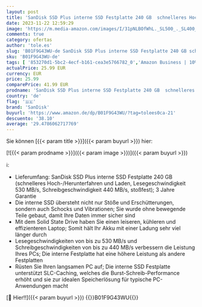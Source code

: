 ```yaml
---
layout: post
title: 'SanDisk SSD Plus interne SSD Festplatte 240 GB  schnelleres Hoch -Herunterfahren und Laden  Lesegeschwindigkeit 530 MB/s  Schreibgeschwindigkeit 440 MB/s  stoßfest  Festkörper-Laufwerk'
date: 2023-11-22 12:59:29
image: 'https://m.media-amazon.com/images/I/31pNLBOfWhL._SL500_._SL400_.jpg'
comments: true
category: ofertas
author: 'tole.es'
slug: 'B01F9G43WU-de SanDisk SSD Plus interne SSD Festplatte 240 GB schnelleres...'
sku: 'B01F9G43WU-de'
tags: [ '853270d1-5bc2-4ecf-b161-cea3e5766782_0','Amazon Business | 10% sparen','Amazon Business | Bestseller für Unternehmen','Amazon Business | Promo New to PC','Amazon Business | Sommer-Rabatt-Aktion','Arborist Merchandising Root','BOW1 V2 - 6k','Bereit für den Schulanfang','Best Selling','Bestseller zu attraktiven Preisen','Business-Preise','Computer & Zubehör','Computer & Zubehör: Produkte mit Umwelt-Label','Custom Stores','Datenspeicher','Elektronik und Technik','Geschäftsbedarf','IT-Zubehör','IT_DE','Interne SSD','Interne Solid State Drives','Interner Speicher','Komponenten','Mengenrabatte auf ausgewählte Produkte','PC-Gaming','Populare Produkte für Türkei','Produkte für Unternehmen','Self Service','Special Features Stores','Speicherprodukte von SanDisk stark reduziert','Stores','a4cbee59-f823-40fe-831a-7de64f655f6f_0','a4cbee59-f823-40fe-831a-7de64f655f6f_1301','a4cbee59-f823-40fe-831a-7de64f655f6f_201','a4cbee59-f823-40fe-831a-7de64f655f6f_2101','e26659c6-d1cd-45cb-800b-2f9b432b8572_0','e26659c6-d1cd-45cb-800b-2f9b432b8572_1001','e26659c6-d1cd-45cb-800b-2f9b432b8572_1301','e26659c6-d1cd-45cb-800b-2f9b432b8572_4801','e26659c6-d1cd-45cb-800b-2f9b432b8572_5901','e26659c6-d1cd-45cb-800b-2f9b432b8572_7101','e26659c6-d1cd-45cb-800b-2f9b432b8572_8201','e26659c6-d1cd-45cb-800b-2f9b432b8572_8301','e26659c6-d1cd-45cb-800b-2f9b432b8572_8801','e26659c6-d1cd-45cb-800b-2f9b432b8572_9701','e26659c6-d1cd-45cb-800b-2f9b432b8572_9801','e26659c6-d1cd-45cb-800b-2f9b432b8572_9901','fef4abe9-89f8-4148-9822-baf23db24893_0','fef4abe9-89f8-4148-9822-baf23db24893_1501','sandisk','​Bücher','🇩🇪', ]
actualPrice: 25.99 EUR
currency: EUR
price: 25.99
comparePrice: 41.99 EUR
prodname: 'SanDisk SSD Plus interne SSD Festplatte 240 GB  schnelleres Hoch -Herunterfahren und Laden  Lesegeschwindigkeit 530 MB/s  Schreibgeschwindigkeit 440 MB/s  stoßfest  Festkörper-Laufwerk'
country: 'de'
flag: '🇩🇪'
brand: 'SanDisk'
buyurl: 'https://www.amazon.de/dp/B01F9G43WU/?tag=tolees0ca-21'
descuento: '38.10'
average: '29.4786062717769'
---
```


Sie können [{{< param title >}}]({{< param buyurl >}}) hier:

[![{{< param prodname >}}]({{< param image >}})]({{< param buyurl >}})

ℹ️:

- Lieferumfang: SanDisk SSD Plus interne SSD Festplatte 240 GB (schnelleres Hoch-/Herunterfahren und Laden, Lesegeschwindigkeit 530 MB/s, Schreibgeschwindigkeit 440 MB/s, stoßfest); 3 Jahre Garantie
- Die interne SSD übersteht nicht nur Stöße und Erschütterungen, sondern auch Schocks und Vibrationen; Sie wurde ohne bewegende Teile gebaut, damit Ihre Daten immer sicher sind
- Mit dem Solid State Drive haben Sie einen leiseren, kühleren und effizienteren Laptop; Somit hält Ihr Akku mit einer Ladung sehr viel länger durch
- Lesegeschwindigkeiten von bis zu 530 MB/s und Schreibgeschwindigkeiten von bis zu 440 MB/s verbessern die Leistung Ihres PCs; Die interne Festplatte hat eine höhere Leistung als andere Festplatten
- Rüsten Sie Ihren langsamen PC auf; Die interne SSD Festplatte unterstützt SLC-Caching, welches die Burst-Schreib-Performance erhöht und sie zur idealen Speicherlösung für typische PC-Anwendungen macht

[🛒 Hier!!]({{< param buyurl >}})
{{<world>}}B01F9G43WU{{</world>}}
